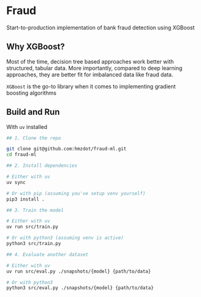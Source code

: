 # Fraud

Start-to-production implementation of bank fraud detection using XGBoost

## Why XGBoost?

Most of the time, decision tree based approaches work better with structured,
tabular data. More importantly, compared to deep learning approaches, they are
better fit for imbalanced data like fraud data.

`XGBoost` is the go-to library when it comes to implementing gradient boosting
algorithms

## Build and Run

With `uv` installed

```bash
## 1. Clone the repo

git clone git@github.com:hmzdot/fraud-ml.git
cd fraud-ml

## 2. Install dependencies

# Either with uv
uv sync

# Or with pip (assuming you've setup venv yourself)
pip3 install .

## 3. Train the model

# Either with uv
uv run src/train.py

# Or with python3 (assuming venv is active)
python3 src/train.py

## 4. Evaluate another dataset

# Either with uv
uv run src/eval.py ./snapshots/{model} {path/to/data}

# Or with python3
python3 src/eval.py ./snapshots/{model} {path/to/data}
```
